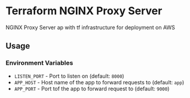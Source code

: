# Terraform NGINX Proxy Server 

NGINX Proxy Server ap with tf infrastructure for deployment on AWS

## Usage 

### Environment Variables 

* `LISTEN_PORT` - Port to listen on (default: `8000`)
* `APP_HOST` - Host name of the app to forward requests to  (default: `app`)
* `APP_PORT` - Port tof the app to forward request to  (default: `9000`)

### 